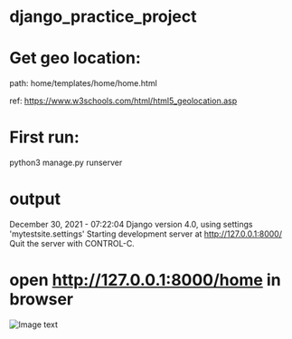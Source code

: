 # django_practice_project

# Get geo location:

path: home/templates/home/home.html

ref: https://www.w3schools.com/html/html5_geolocation.asp

# First run:
python3 manage.py runserver

# output
December 30, 2021 - 07:22:04
Django version 4.0, using settings 'mytestsite.settings'
Starting development server at http://127.0.0.1:8000/
Quit the server with CONTROL-C.

# open http://127.0.0.1:8000/home in browser
![Image text](https://github.com/andy08691/django_practice_project/blob/main/image/ss.png)


